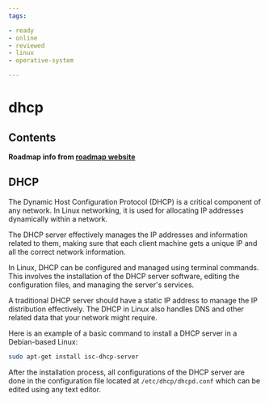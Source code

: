 ```yaml
---
tags:

- ready
- online
- reviewed
- linux
- operative-system

---
```


# dhcp

## Contents

__Roadmap info from [roadmap website](https://roadmap.sh/linux/networking/dhcp)__

## DHCP

The Dynamic Host Configuration Protocol (DHCP) is a critical component of any network. In Linux networking, it is used for allocating IP addresses dynamically within a network.

The DHCP server effectively manages the IP addresses and information related to them, making sure that each client machine gets a unique IP and all the correct network information.

In Linux, DHCP can be configured and managed using terminal commands. This involves the installation of the DHCP server software, editing the configuration files, and managing the server's services.

A traditional DHCP server should have a static IP address to manage the IP distribution effectively. The DHCP in Linux also handles DNS and other related data that your network might require.

Here is an example of a basic command to install a DHCP server in a Debian-based Linux:

```bash
sudo apt-get install isc-dhcp-server

```

After the installation process, all configurations of the DHCP server are done in the configuration file located at `/etc/dhcp/dhcpd.conf` which can be edited using any text editor.
